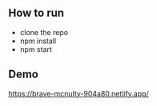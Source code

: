 ## How to run
- clone the repo
- npm install
- npm start

## Demo
https://brave-mcnulty-904a80.netlify.app/
